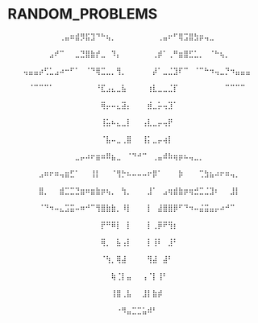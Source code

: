 # RANDOM_PROBLEMS


⠀⠀⠀⠀⠀⠀⠀⠀⠀⠀⢀⣤⠶⣾⡻⣯⣹⠙⠓⢦⡀⠀⠀⠀⠀⠀⠀⠀⠀⢀⣤⠖⠋⢿⣩⣿⣳⡶⢤⣀⠀⠀⠀⠀⠀⠀⠀⠀⠀⠀
⠀⠀⠀⠀⠀⠀⠀⠀⣠⠞⠉⠀⠀⣀⣙⣿⣷⡞⣀⠀⠹⡄⠀⠀⠀⠀⠀⠀⢀⡾⠁⢀⠛⣶⣿⣋⣁⡀⠀⠈⠓⢦⡀⠀⠀⠀⠀⠀⠀⠀
⠀⠀⠀⢤⣤⣤⡴⢋⣁⣠⠴⠒⠋⠁⠀⠈⠙⢿⣉⣀⡀⢻⡀⠀⠀⠀⠀⠀⡼⠁⣀⣈⣹⠏⠉⠀⠈⠉⠓⠲⢤⣀⡙⠲⣤⣤⣤⠀⠀⠀
⠀⠀⠀⠀⠈⠉⠉⠉⠁⠀⠀⠀⠀⠀⠀⠀⠀⠘⣏⣠⣄⣀⣧⠀⠀⠀⠀⢰⣇⣀⣀⣈⡏⠀⠀⠀⠀⠀⠀⠀⠀⠀⠉⠉⠉⠉⠀⠀⠀⠀
⠀⠀⠀⠀⠀⠀⠀⠀⠀⠀⠀⠀⠀⠀⠀⠀⠀⠀⢿⡤⠤⣄⣽⡄⠀⠀⠀⣾⣀⡥⢤⣹⠁⠀⠀⠀⠀⠀⠀⠀⠀⠀⠀⠀⠀⠀⠀⠀⠀⠀
⠀⠀⠀⠀⠀⠀⠀⠀⠀⠀⠀⠀⠀⠀⠀⠀⠀⠀⢸⣥⠦⣄⣀⡇⠀⠀⢠⣇⣀⡤⢤⡟⠀⠀⠀⠀⠀⠀⠀⠀⠀⠀⠀⠀⠀⠀⠀⠀⠀⠀
⠀⠀⠀⠀⠀⠀⠀⠀⠀⠀⠀⠀⠀⠀⠀⠀⠀⠀⠈⣧⠤⣀⢀⣿⠀⠀⢸⡅⣀⡤⢴⡇⠀⠀⠀⠀⠀⠀⠀⠀⠀⠀⠀⠀⠀⠀⠀⠀⠀⠀
⠀⠀⠀⠀⠀⠀⠀⠀⠀⠀⠀⠀⠀⣀⡤⠴⠖⣶⠶⠿⣦⣀⠀⠈⠙⠚⠉⠀⢀⣤⠾⠷⢶⡶⠦⢤⣀⡀⠀⠀⠀⠀⠀⠀⠀⠀⠀⠀⠀⠀
⠀⠀⠀⠀⠀⠀⣠⠶⠖⠶⢤⣶⣋⠁⠀⠀⢸⡇⠀⠀⠈⢻⡓⠦⠤⠤⠤⠖⡿⠁⠀⠀⠀⡷⠀⠀⠀⢉⣳⣦⠴⠖⠶⢤⡀⠀⠀⠀⠀⠀
⠀⠀⠀⠀⠀⠀⣿⡀⠀⠀⣾⣉⣉⣙⣶⠶⣶⣷⡶⢦⡀⠀⢳⡀⠀⠀⠀⣸⠁⠀⣠⢶⣾⣷⡶⢶⣚⣉⣈⣹⠆⠀⠀⣸⡇⠀⠀⠀⠀⠀
⠀⠀⠀⠀⠀⠀⠈⠙⠲⠤⣄⣩⣭⠤⠶⠚⠉⢻⣿⣷⣷⡀⠸⡇⠀⠀⠀⡇⠀⣼⣿⣿⡿⠋⠙⠲⠤⣬⣭⣤⡤⠴⠚⠉⠀⠀⠀⠀⠀⠀
⠀⠀⠀⠀⠀⠀⠀⠀⠀⠀⠀⠀⠀⠀⠀⠀⠀⠀⡟⠛⠿⡇⠀⡇⠀⠀⠀⡇⢀⡿⠟⢻⡆⠀⠀⠀⠀⠀⠀⠀⠀⠀⠀⠀⠀⠀⠀⠀⠀⠀
⠀⠀⠀⠀⠀⠀⠀⠀⠀⠀⠀⠀⠀⠀⠀⠀⠀⠀⢿⡀⠀⣧⢠⡇⠀⠀⠀⡇⢸⠇⠀⣸⠃⠀⠀⠀⠀⠀⠀⠀⠀⠀⠀⠀⠀⠀⠀⠀⠀⠀
⠀⠀⠀⠀⠀⠀⠀⠀⠀⠀⠀⠀⠀⠀⠀⠀⠀⠀⠈⢳⡀⢿⣼⠀⠀⠀⠀⢻⣼⠀⣼⠃⠀⠀⠀⠀⠀⠀⠀⠀⠀⠀⠀⠀⠀⠀⠀⠀⠀⠀
⠀⠀⠀⠀⠀⠀⠀⠀⠀⠀⠀⠀⠀⠀⠀⠀⠀⠀⠀⠀⢷⢈⡇⣤⠀⠀⢠⠈⡇⢸⠃⠀⠀⠀⠀⠀⠀⠀⠀⠀⠀⠀⠀⠀⠀⠀⠀⠀⠀⠀
⠀⠀⠀⠀⠀⠀⠀⠀⠀⠀⠀⠀⠀⠀⠀⠀⠀⠀⠀⠀⢸⣿⢀⣧⠀⠀⣸⡇⣷⡾⠀⠀⠀⠀⠀⠀⠀⠀⠀⠀⠀⠀⠀⠀⠀⠀⠀⠀⠀⠀
⠀⠀⠀⠀⠀⠀⠀⠀⠀⠀⠀⠀⠀⠀⠀⠀⠀⠀⠀⠀⠀⠐⠻⣤⣉⣉⣥⠾⠃⠀⠀⠀⠀⠀⠀⠀⠀⠀⠀⠀⠀⠀⠀⠀⠀⠀⠀⠀⠀⠀

